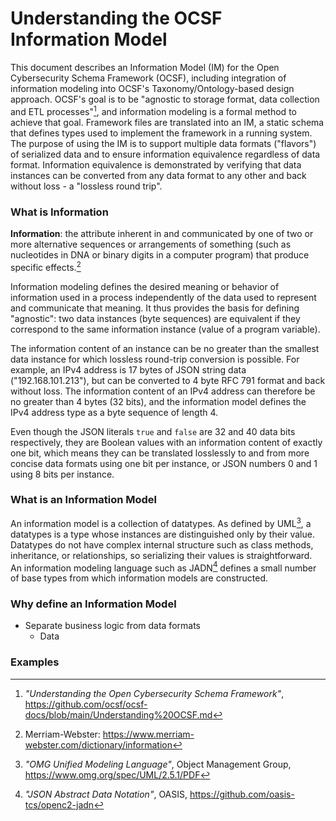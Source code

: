 # Understanding the OCSF Information Model

This document describes an Information Model (IM) for the Open Cybersecurity Schema Framework (OCSF),
including integration of information modeling into OCSF's Taxonomy/Ontology-based design approach.
OCSF's goal is to be "agnostic to storage format, data collection and ETL processes"[^1],
and information modeling is a formal method to achieve that goal.
Framework files are translated into an IM, a static schema that defines types used to implement
the framework in a running system. The purpose of using the IM is to support multiple data formats
("flavors") of serialized data and to ensure information equivalence regardless of data format.
Information equivalence is demonstrated by verifying that data instances can be converted from
any data format to any other and back without loss - a "lossless round trip".

### What is Information

**Information**: the attribute inherent in and communicated by one of two or more alternative sequences
or arrangements of something (such as nucleotides in DNA or binary digits in a computer program)
that produce specific effects.[^2]

Information modeling defines the desired meaning or behavior of information used in a process independently
of the data used to represent and communicate that meaning. It thus provides the basis for defining "agnostic":
two data instances (byte sequences) are equivalent if they correspond to the same information instance
(value of a program variable).

The information content of an instance can be no greater than the smallest data instance for which
lossless round-trip conversion is possible. For example, an IPv4 address is 17 bytes of JSON
string data ("192.168.101.213"), but can be converted to 4 byte RFC 791 format and back
without loss. The information content of an IPv4 address can therefore be no greater than 4 bytes
(32 bits), and the information model defines the IPv4 address type as a byte sequence of length 4.

Even though the JSON literals `true` and `false` are 32 and 40 data bits respectively, they are Boolean
values with an information content of exactly one bit, which means they can be translated losslessly
to and from more concise data formats using one bit per instance, or JSON numbers 0 and 1 using
8 bits per instance.

### What is an Information Model

An information model is a collection of datatypes. As defined by UML[^3], a datatypes is a type whose
instances are distinguished only by their value. Datatypes do not have complex internal structure
such as class methods, inheritance, or relationships, so serializing their values is straightforward.
An information modeling language such as JADN[^4] defines a small number of base types from which
information models are constructed.

### Why define an Information Model

* Separate business logic from data formats
  * Data 

### Examples

[^1]:
    *"Understanding the Open Cybersecurity Schema Framework"*,
https://github.com/ocsf/ocsf-docs/blob/main/Understanding%20OCSF.md

[^2]:
    Merriam-Webster: https://www.merriam-webster.com/dictionary/information

[^3]:
    *"OMG Unified Modeling Language"*, Object Management Group, https://www.omg.org/spec/UML/2.5.1/PDF

[^4]:
    *"JSON Abstract Data Notation"*, OASIS, https://github.com/oasis-tcs/openc2-jadn